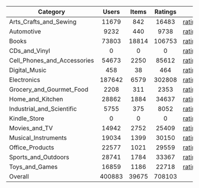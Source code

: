 | Category | Users | Items | Ratings |  |  |  | 
 |----------|:-----:|:-----:|:-----:|:-----:|:-----:|:-----:|
Arts_Crafts_and_Sewing | 11679 | 842 | 16483 | [ratings](https://ciir.cs.umass.edu/downloads/XMarket/FULL/es/Arts_Crafts_and_Sewing/ratings_es_Arts_Crafts_and_Sewing.txt.gz) | [reviews](https://ciir.cs.umass.edu/downloads/XMarket/FULL/es/Arts_Crafts_and_Sewing/reviews_es_Arts_Crafts_and_Sewing.json.gz) | [metadata](https://ciir.cs.umass.edu/downloads/XMarket/FULL/es/Arts_Crafts_and_Sewing/metadata_es_Arts_Crafts_and_Sewing.json.gz) |  
Automotive | 9232 | 440 | 9738 | [ratings](https://ciir.cs.umass.edu/downloads/XMarket/FULL/es/Automotive/ratings_es_Automotive.txt.gz) | [reviews](https://ciir.cs.umass.edu/downloads/XMarket/FULL/es/Automotive/reviews_es_Automotive.json.gz) | [metadata](https://ciir.cs.umass.edu/downloads/XMarket/FULL/es/Automotive/metadata_es_Automotive.json.gz) |  
Books | 73803 | 18814 | 106753 | [ratings](https://ciir.cs.umass.edu/downloads/XMarket/FULL/es/Books/ratings_es_Books.txt.gz) | [reviews](https://ciir.cs.umass.edu/downloads/XMarket/FULL/es/Books/reviews_es_Books.json.gz) | [metadata](https://ciir.cs.umass.edu/downloads/XMarket/FULL/es/Books/metadata_es_Books.json.gz) |  
CDs_and_Vinyl | 0 | 0 | 0 | [ratings](https://ciir.cs.umass.edu/downloads/XMarket/FULL/es/CDs_and_Vinyl/ratings_es_CDs_and_Vinyl.txt.gz) | [reviews](https://ciir.cs.umass.edu/downloads/XMarket/FULL/es/CDs_and_Vinyl/reviews_es_CDs_and_Vinyl.json.gz) | [metadata](https://ciir.cs.umass.edu/downloads/XMarket/FULL/es/CDs_and_Vinyl/metadata_es_CDs_and_Vinyl.json.gz) |  
Cell_Phones_and_Accessories | 54673 | 2250 | 85612 | [ratings](https://ciir.cs.umass.edu/downloads/XMarket/FULL/es/Cell_Phones_and_Accessories/ratings_es_Cell_Phones_and_Accessories.txt.gz) | [reviews](https://ciir.cs.umass.edu/downloads/XMarket/FULL/es/Cell_Phones_and_Accessories/reviews_es_Cell_Phones_and_Accessories.json.gz) | [metadata](https://ciir.cs.umass.edu/downloads/XMarket/FULL/es/Cell_Phones_and_Accessories/metadata_es_Cell_Phones_and_Accessories.json.gz) |  
Digital_Music | 458 | 38 | 464 | [ratings](https://ciir.cs.umass.edu/downloads/XMarket/FULL/es/Digital_Music/ratings_es_Digital_Music.txt.gz) | [reviews](https://ciir.cs.umass.edu/downloads/XMarket/FULL/es/Digital_Music/reviews_es_Digital_Music.json.gz) | [metadata](https://ciir.cs.umass.edu/downloads/XMarket/FULL/es/Digital_Music/metadata_es_Digital_Music.json.gz) |  
Electronics | 187642 | 6579 | 302808 | [ratings](https://ciir.cs.umass.edu/downloads/XMarket/FULL/es/Electronics/ratings_es_Electronics.txt.gz) | [reviews](https://ciir.cs.umass.edu/downloads/XMarket/FULL/es/Electronics/reviews_es_Electronics.json.gz) | [metadata](https://ciir.cs.umass.edu/downloads/XMarket/FULL/es/Electronics/metadata_es_Electronics.json.gz) |  
Grocery_and_Gourmet_Food | 2208 | 311 | 2353 | [ratings](https://ciir.cs.umass.edu/downloads/XMarket/FULL/es/Grocery_and_Gourmet_Food/ratings_es_Grocery_and_Gourmet_Food.txt.gz) | [reviews](https://ciir.cs.umass.edu/downloads/XMarket/FULL/es/Grocery_and_Gourmet_Food/reviews_es_Grocery_and_Gourmet_Food.json.gz) | [metadata](https://ciir.cs.umass.edu/downloads/XMarket/FULL/es/Grocery_and_Gourmet_Food/metadata_es_Grocery_and_Gourmet_Food.json.gz) |  
Home_and_Kitchen | 28862 | 1884 | 34637 | [ratings](https://ciir.cs.umass.edu/downloads/XMarket/FULL/es/Home_and_Kitchen/ratings_es_Home_and_Kitchen.txt.gz) | [reviews](https://ciir.cs.umass.edu/downloads/XMarket/FULL/es/Home_and_Kitchen/reviews_es_Home_and_Kitchen.json.gz) | [metadata](https://ciir.cs.umass.edu/downloads/XMarket/FULL/es/Home_and_Kitchen/metadata_es_Home_and_Kitchen.json.gz) |  
Industrial_and_Scientific | 5755 | 375 | 8052 | [ratings](https://ciir.cs.umass.edu/downloads/XMarket/FULL/es/Industrial_and_Scientific/ratings_es_Industrial_and_Scientific.txt.gz) | [reviews](https://ciir.cs.umass.edu/downloads/XMarket/FULL/es/Industrial_and_Scientific/reviews_es_Industrial_and_Scientific.json.gz) | [metadata](https://ciir.cs.umass.edu/downloads/XMarket/FULL/es/Industrial_and_Scientific/metadata_es_Industrial_and_Scientific.json.gz) |  
Kindle_Store | 0 | 0 | 0 | [ratings](https://ciir.cs.umass.edu/downloads/XMarket/FULL/es/Kindle_Store/ratings_es_Kindle_Store.txt.gz) | [reviews](https://ciir.cs.umass.edu/downloads/XMarket/FULL/es/Kindle_Store/reviews_es_Kindle_Store.json.gz) | [metadata](https://ciir.cs.umass.edu/downloads/XMarket/FULL/es/Kindle_Store/metadata_es_Kindle_Store.json.gz) |  
Movies_and_TV | 14942 | 2752 | 25409 | [ratings](https://ciir.cs.umass.edu/downloads/XMarket/FULL/es/Movies_and_TV/ratings_es_Movies_and_TV.txt.gz) | [reviews](https://ciir.cs.umass.edu/downloads/XMarket/FULL/es/Movies_and_TV/reviews_es_Movies_and_TV.json.gz) | [metadata](https://ciir.cs.umass.edu/downloads/XMarket/FULL/es/Movies_and_TV/metadata_es_Movies_and_TV.json.gz) |  
Musical_Instruments | 19034 | 1399 | 30150 | [ratings](https://ciir.cs.umass.edu/downloads/XMarket/FULL/es/Musical_Instruments/ratings_es_Musical_Instruments.txt.gz) | [reviews](https://ciir.cs.umass.edu/downloads/XMarket/FULL/es/Musical_Instruments/reviews_es_Musical_Instruments.json.gz) | [metadata](https://ciir.cs.umass.edu/downloads/XMarket/FULL/es/Musical_Instruments/metadata_es_Musical_Instruments.json.gz) |  
Office_Products | 22577 | 1021 | 29559 | [ratings](https://ciir.cs.umass.edu/downloads/XMarket/FULL/es/Office_Products/ratings_es_Office_Products.txt.gz) | [reviews](https://ciir.cs.umass.edu/downloads/XMarket/FULL/es/Office_Products/reviews_es_Office_Products.json.gz) | [metadata](https://ciir.cs.umass.edu/downloads/XMarket/FULL/es/Office_Products/metadata_es_Office_Products.json.gz) |  
Sports_and_Outdoors | 28741 | 1784 | 33367 | [ratings](https://ciir.cs.umass.edu/downloads/XMarket/FULL/es/Sports_and_Outdoors/ratings_es_Sports_and_Outdoors.txt.gz) | [reviews](https://ciir.cs.umass.edu/downloads/XMarket/FULL/es/Sports_and_Outdoors/reviews_es_Sports_and_Outdoors.json.gz) | [metadata](https://ciir.cs.umass.edu/downloads/XMarket/FULL/es/Sports_and_Outdoors/metadata_es_Sports_and_Outdoors.json.gz) |  
Toys_and_Games | 16859 | 1186 | 22718 | [ratings](https://ciir.cs.umass.edu/downloads/XMarket/FULL/es/Toys_and_Games/ratings_es_Toys_and_Games.txt.gz) | [reviews](https://ciir.cs.umass.edu/downloads/XMarket/FULL/es/Toys_and_Games/reviews_es_Toys_and_Games.json.gz) | [metadata](https://ciir.cs.umass.edu/downloads/XMarket/FULL/es/Toys_and_Games/metadata_es_Toys_and_Games.json.gz) |  
Overall | 400883 | 39675 | 708103 |  |  |  |

